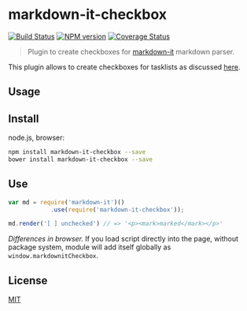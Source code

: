 # markdown-it-checkbox

[![Build Status](https://img.shields.io/travis/mcecot/markdown-it-checkbox/master.svg?style=flat)](https://travis-ci.org/mcecot/markdown-it-checkbox)
[![NPM version](https://img.shields.io/npm/v/markdown-it-checkbox.svg?style=flat)](https://www.npmjs.org/package/markdown-it-checkbox)
[![Coverage Status](https://img.shields.io/coveralls/mcecot/markdown-it-checkbox/master.svg?style=flat)](https://coveralls.io/r/markdown-it/markdown-it-checkbox)

> Plugin to create checkboxes for [markdown-it](https://github.com/markdown-it/markdown-it) markdown parser.

This plugin allows to create checkboxes for tasklists as discussed [here](http://talk.commonmark.org/t/task-lists-in-standard-markdown/41).

## Usage

## Install

node.js, browser:

```bash
npm install markdown-it-checkbox --save
bower install markdown-it-checkbox --save
```

## Use

```js
var md = require('markdown-it')()
            .use(require('markdown-it-checkbox'));

md.render('[ ] unchecked') // => '<p><mark>marked</mark></p>'
```

_Differences in browser._ If you load script directly into the page, without
package system, module will add itself globally as `window.markdownitCheckbox`.


## License

[MIT](https://github.com/markdown-it/markdown-it-for-inline/blob/master/LICENSE)

